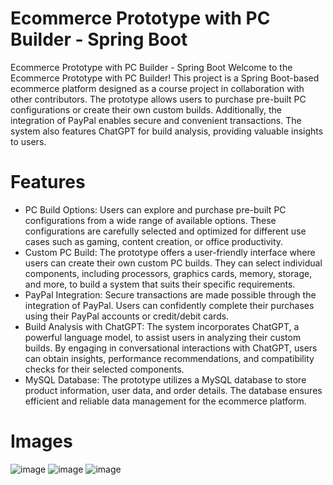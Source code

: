 # Ecommerce Prototype with PC Builder - Spring Boot


Ecommerce Prototype with PC Builder - Spring Boot
Welcome to the Ecommerce Prototype with PC Builder! This project is a Spring Boot-based ecommerce platform designed as a course project in collaboration with other contributors. 
The prototype allows users to purchase pre-built PC configurations or create their own custom builds. Additionally, 
the integration of PayPal enables secure and convenient transactions. The system also features ChatGPT for build analysis, providing valuable insights to users.

# Features

- PC Build Options: Users can explore and purchase pre-built PC configurations from a wide range of available options. These configurations are carefully selected and optimized for different use cases such as gaming, content creation, or office productivity.
- Custom PC Build: The prototype offers a user-friendly interface where users can create their own custom PC builds. They can select individual components, including processors, graphics cards, memory, storage, and more, to build a system that suits their specific requirements.
- PayPal Integration: Secure transactions are made possible through the integration of PayPal. Users can confidently complete their purchases using their PayPal accounts or credit/debit cards.
- Build Analysis with ChatGPT: The system incorporates ChatGPT, a powerful language model, to assist users in analyzing their custom builds. By engaging in conversational interactions with ChatGPT, users can obtain insights, performance recommendations, and compatibility checks for their selected components.
- MySQL Database: The prototype utilizes a MySQL database to store product information, user data, and order details. The database ensures efficient and reliable data management for the ecommerce platform.

# Images 

![image](https://github.com/Nidala96/PcShop/assets/121960989/2628b201-28fe-4294-b60a-e59c481dcc12)
![image](https://github.com/Nidala96/PcShop/assets/121960989/fb7a6067-e9fd-4499-b74f-790eeff8c864)
![image](https://github.com/Nidala96/PcShop/assets/121960989/e85de763-9163-4f7d-b2bd-24525050c2d2)


